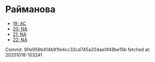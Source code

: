 # Райманова
- [19: AC](19.md)
- [20: NA](20.md)
- [21: NA](21.md)
- [22: NA](22.md)

Commit: 90e959b414b91fe4cc32cd745a204ae0f48be15b
 fetched at: 20201018-103241
